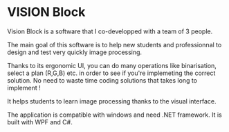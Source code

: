 # VISION Block
Vision Block is a software that I co-developped with a team of 3 people.

The main goal of this software is to help new students and professionnal to design and test very quickly image processing.

Thanks to its ergonomic UI, you can do many operations like binarisation, select a plan (R,G,B) etc. in order to see if you're implemeting the correct solution. No need to waste time coding solutions that takes long to implement !

It helps students to learn image processing thanks to the visual interface.

The application is compatible with windows and need .NET framework. It is built with WPF and C#.
